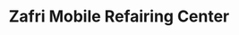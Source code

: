 ---
title: "Zafri Mobile Refairing Center"
url: /karachi/zafri-mobile-refairing-center/
shop: Handy
---